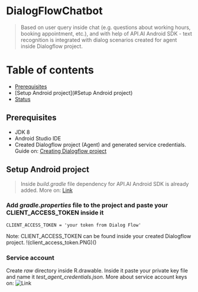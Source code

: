 # DialogFlowChatbot

> Based on user query inside chat (e.g. questions about working hours, booking appointment, etc.), and with help of API.AI Android SDK - text recognition is integrated with dialog scenarios created for agent inside Dialogflow project.

# Table of contents

* [Prerequisites](#Prerequisites)
* [Setup Android project](#Setup Android project)
* [Status](#status)

## Prerequisites
* JDK 8
* Android Studio IDE
* Created Dialogflow project (Agent) and generated service credentials. Guide on: [Creating Dialogflow project](https://cloud.google.com/dialogflow/docs/quick/setup)

## Setup Android project

> Inside _build.gradle_ file dependency for API.AI Android SDK is already added. More on: [Link](https://github.com/dialogflow/dialogflow-android-client)

### Add _gradle.properties_ file to the project and paste your CLIENT_ACCESS_TOKEN inside it 
```
CLIENT_ACCESS_TOKEN = 'your token from Dialog Flow'
```
Note: CLIENT_ACCESS_TOKEN can be found inside your created Dialogflow project.
!(client_access_token.PNG)()
### Service account 
Create _raw_ directory inside R.drawable. Inside it paste your private key file and name it _test_agent_credentials.json_. 
More about service account keys on: ![Link](https://cloud.google.com/dialogflow/docs/quick/setup)
